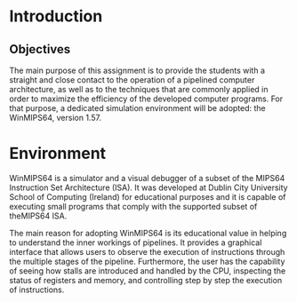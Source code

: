 # Introduction

## Objectives
The main purpose of this assignment is to provide the students with a straight and close contact to the
operation of a pipelined computer architecture, as well as to the techniques that are commonly applied
in order to maximize the efficiency of the developed computer programs. For that purpose, a dedicated
simulation environment will be adopted: the WinMIPS64, version 1.57.

# Environment

WinMIPS64 is a simulator and a visual debugger of a subset of the MIPS64 Instruction Set Architecture
(ISA). It was developed at Dublin City University School of Computing (Ireland) for educational purposes
and it is capable of executing small programs that comply with the supported subset of theMIPS64
ISA.

The main reason for adopting WinMIPS64 is its educational value in helping to understand the inner
workings of pipelines. It provides a graphical interface that allows users to observe the execution of
instructions through the multiple stages of the pipeline. Furthermore, the user has the capability of
seeing how stalls are introduced and handled by the CPU, inspecting the status of registers and memory,
and controlling step by step the execution of instructions.
